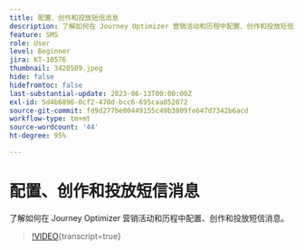```yaml
---
title: 配置、创作和投放短信消息
description: 了解如何在 Journey Optimizer 营销活动和历程中配置、创作和投放短信消息。
feature: SMS
role: User
level: Beginner
jira: KT-10576
thumbnail: 3420509.jpeg
hide: false
hidefromtoc: false
last-substantial-update: 2023-06-13T00:00:00Z
exl-id: 5d4b6896-0cf2-470d-bcc6-695caa852072
source-git-commit: fd9d277be00449155c49b3809fe647d7342b6acd
workflow-type: tm+mt
source-wordcount: '44'
ht-degree: 95%

---
```


# 配置、创作和投放短信消息

了解如何在 Journey Optimizer 营销活动和历程中配置、创作和投放短信消息。

>[!VIDEO](https://video.tv.adobe.com/v/3420509?quality=12&learn=on){transcript=true}
